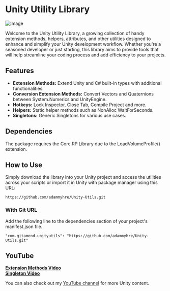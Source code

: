 ﻿# Unity Utility Library

![image](https://github.com/adammyhre/Unity-Utils/assets/38876398/9873f81a-759f-40a2-87be-50baad25301a)

Welcome to the Unity Utility Library, a growing collection of handy extension methods, helpers, attributes, and other utilities designed to enhance and simplify your Unity development workflow. Whether you're a seasoned developer or just starting, this library aims to provide tools that will help streamline your coding process and add efficiency to your projects.

## Features

- **Extension Methods:** Extend Unity and C# built-in types with additional functionalities.
- **Conversion Extension Methods:** Convert Vectors and Quaternions between System.Numerics and UnityEngine.
- **Hotkeys:** Lock Inspector, Close Tab, Compile Project and more.
- **Helpers:** Static helper methods such as NonAlloc WaitForSeconds.
- **Singletons:** Generic Singletons for various use cases.

## Dependencies

The package requires the Core RP Library due to the LoadVolumeProfile() extension.

## How to Use

Simply download the library into your Unity project and access the utilities across your scripts or import it in Unity with package manager using this URL:

`https://github.com/adammyhre/Unity-Utils.git`

### With Git URL

Add the following line to the dependencies section of your project's manifest.json file.

```
"com.gitamend.unityutils": "https://github.com/adammyhre/Unity-Utils.git"
```

## YouTube

[**Extension Methods Video**](https://youtu.be/Nk49EUf7yyU)  
[**Singleton Video**](https://youtu.be/LFOXge7Ak3E)

You can also check out my [YouTube channel](https://www.youtube.com/@git-amend?sub_confirmation=1) for more Unity content.

